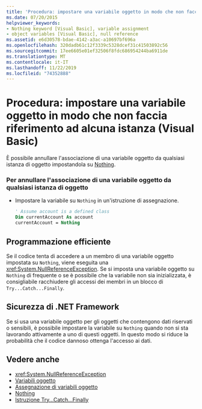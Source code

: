 ```yaml
---
title: 'Procedura: impostare una variabile oggetto in modo che non faccia riferimento ad alcuna istanza'
ms.date: 07/20/2015
helpviewer_keywords:
- Nothing keyword [Visual Basic], variable assignment
- object variables [Visual Basic], null reference
ms.assetid: e6d30578-bdae-4142-a3ac-a10697bf696a
ms.openlocfilehash: 320dadb61c12f3339c5328dcef31c41503892c56
ms.sourcegitcommit: 17ee6605e01ef32506f8fdc686954244ba6911de
ms.translationtype: MT
ms.contentlocale: it-IT
ms.lasthandoff: 11/22/2019
ms.locfileid: "74352888"
---
```

# <a name="how-to-make-an-object-variable-not-refer-to-any-instance-visual-basic"></a>Procedura: impostare una variabile oggetto in modo che non faccia riferimento ad alcuna istanza (Visual Basic)
È possibile annullare l'associazione di una variabile oggetto da qualsiasi istanza di oggetto impostandola su [Nothing](../../../../visual-basic/language-reference/nothing.md).  
  
### <a name="to-disassociate-an-object-variable-from-any-object-instance"></a>Per annullare l'associazione di una variabile oggetto da qualsiasi istanza di oggetto  
  
- Impostare la variabile su `Nothing` in un'istruzione di assegnazione.  
  
    ```vb  
    ' Assume account is a defined class  
    Dim currentAccount As account  
    currentAccount = Nothing  
    ```  
  
## <a name="robust-programming"></a>Programmazione efficiente  
 Se il codice tenta di accedere a un membro di una variabile oggetto impostata su `Nothing`, viene eseguita una <xref:System.NullReferenceException>. Se si imposta una variabile oggetto su `Nothing` di frequente o se è possibile che la variabile non sia inizializzata, è consigliabile racchiudere gli accessi dei membri in un blocco di `Try...Catch...Finally`.  
  
## <a name="net-framework-security"></a>Sicurezza di .NET Framework  
 Se si usa una variabile oggetto per gli oggetti che contengono dati riservati o sensibili, è possibile impostare la variabile su `Nothing` quando non si sta lavorando attivamente a uno di questi oggetti. In questo modo si riduce la probabilità che il codice dannoso ottenga l'accesso ai dati.  
  
## <a name="see-also"></a>Vedere anche

- <xref:System.NullReferenceException>
- [Variabili oggetto](../../../../visual-basic/programming-guide/language-features/variables/object-variables.md)
- [Assegnazione di variabili oggetto](../../../../visual-basic/programming-guide/language-features/variables/object-variable-assignment.md)
- [Nothing](../../../../visual-basic/language-reference/nothing.md)
- [Istruzione Try...Catch...Finally](../../../../visual-basic/language-reference/statements/try-catch-finally-statement.md)
